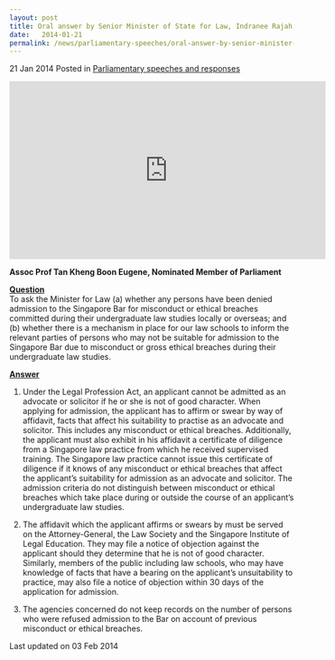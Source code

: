 ```yaml
---
layout: post
title: Oral answer by Senior Minister of State for Law, Indranee Rajah, to Parliamentary Question on admission to the Singapore Bar
date:   2014-01-21
permalink: /news/parliamentary-speeches/oral-answer-by-senior-minister-of-state-for-law--indranee-rajah-
---
```


21 Jan 2014 Posted in [Parliamentary speeches and responses](/news/parliamentary-speeches)

<div class="bp-youtube"><iframe width="560" height="315" src="https://www.youtube.com/embed/8hD8ipykU9o" frameborder="0" allow="accelerometer; autoplay; encrypted-media; gyroscope; picture-in-picture" allowfullscreen></iframe></div>

**Assoc Prof Tan Kheng Boon Eugene, Nominated Member of Parliament**


**<u>Question</u>**  
To ask the Minister for Law (a) whether any persons have been denied admission to the Singapore Bar for misconduct or ethical breaches committed during their undergraduate law studies locally or overseas; and (b) whether there is a mechanism in place for our law schools to inform the relevant parties of persons who may not be suitable for admission to the Singapore Bar due to misconduct or gross ethical breaches during their undergraduate law studies.


**<u>Answer</u>**  
1. Under the Legal Profession Act, an applicant cannot be admitted as an advocate or solicitor if he or she is not of good character. When applying for admission, the applicant has to affirm or swear by way of affidavit, facts that affect his suitability to practise as an advocate and solicitor. This includes any misconduct or ethical breaches. Additionally, the applicant must also exhibit in his affidavit a certificate of diligence from a Singapore law practice from which he received supervised training. The Singapore law practice cannot issue this certificate of diligence if it knows of any misconduct or ethical breaches that affect the applicant’s suitability for admission as an advocate and solicitor. The admission criteria do not distinguish between misconduct or ethical breaches which take place during or outside the course of an applicant’s undergraduate law studies.

2. The affidavit which the applicant affirms or swears by must be served on the Attorney-General, the Law Society and the Singapore Institute of Legal Education. They may file a notice of objection against the applicant should they determine that he is not of good character. Similarly, members of the public including law schools, who may have knowledge of facts that have a bearing on the applicant’s unsuitability to practice, may also file a notice of objection within 30 days of the application for admission.

3. The agencies concerned do not keep records on the number of persons who were refused admission to the Bar on account of previous misconduct or ethical breaches.



<p class="right-side-updated">Last updated on 03 Feb 2014</p> 
